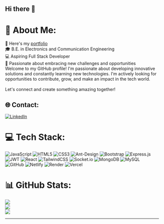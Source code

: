 ## Hi there 👋

# 💫 About Me:
🔭 Here's my [portfolio](https://aravinthan.netlify.app/)<br>🎓 B.E. in Electronics and Communication Engineering<br>💻 Aspiring Full Stack Developer<br>🌟 Passionate about embracing new challenges and opportunities<br>Welcome to my GitHub profile! I'm passionate about developing innovative solutions and constantly learning new technologies. I'm actively looking for opportunities to contribute, grow, and make an impact in the tech world.<br><br>Let's connect and create something amazing together!


## 🌐 Contact:
[![LinkedIn](https://img.shields.io/badge/LinkedIn-%230077B5.svg?logo=linkedin&logoColor=white)](https://www.linkedin.com/in/aravinthanbalaji/) 

# 💻 Tech Stack:
![JavaScript](https://img.shields.io/badge/javascript-%23323330.svg?style=for-the-badge&logo=javascript&logoColor=%23F7DF1E) ![HTML5](https://img.shields.io/badge/html5-%23E34F26.svg?style=for-the-badge&logo=html5&logoColor=white) ![CSS3](https://img.shields.io/badge/css3-%231572B6.svg?style=for-the-badge&logo=css3&logoColor=white) ![Ant-Design](https://img.shields.io/badge/-AntDesign-%230170FE?style=for-the-badge&logo=ant-design&logoColor=white) ![Bootstrap](https://img.shields.io/badge/bootstrap-%238511FA.svg?style=for-the-badge&logo=bootstrap&logoColor=white) ![Express.js](https://img.shields.io/badge/express.js-%23404d59.svg?style=for-the-badge&logo=express&logoColor=%2361DAFB) ![JWT](https://img.shields.io/badge/JWT-black?style=for-the-badge&logo=JSON%20web%20tokens) ![React](https://img.shields.io/badge/react-%2320232a.svg?style=for-the-badge&logo=react&logoColor=%2361DAFB) ![TailwindCSS](https://img.shields.io/badge/tailwindcss-%2338B2AC.svg?style=for-the-badge&logo=tailwind-css&logoColor=white) ![Socket.io](https://img.shields.io/badge/Socket.io-black?style=for-the-badge&logo=socket.io&badgeColor=010101) ![MongoDB](https://img.shields.io/badge/MongoDB-%234ea94b.svg?style=for-the-badge&logo=mongodb&logoColor=white) ![MySQL](https://img.shields.io/badge/mysql-4479A1.svg?style=for-the-badge&logo=mysql&logoColor=white) ![GitHub](https://img.shields.io/badge/github-%23121011.svg?style=for-the-badge&logo=github&logoColor=white)  ![Netlify](https://img.shields.io/badge/netlify-%23000000.svg?style=for-the-badge&logo=netlify&logoColor=#00C7B7) ![Render](https://img.shields.io/badge/Render-%46E3B7.svg?style=for-the-badge&logo=render&logoColor=white) ![Vercel](https://img.shields.io/badge/vercel-%23000000.svg?style=for-the-badge&logo=vercel&logoColor=white) 
# 📊 GitHub Stats:
![](https://github-readme-stats.vercel.app/api?username=Aravinthan333&theme=radical&hide_border=false&include_all_commits=false&count_private=false)<br/>
![](https://github-readme-streak-stats.herokuapp.com/?user=Aravinthan333&theme=radical&hide_border=false)<br/>
![](https://github-readme-stats.vercel.app/api/top-langs/?username=Aravinthan333&theme=radical&hide_border=false&include_all_commits=false&count_private=false&layout=compact)

---
<!-- [![](https://visitcount.itsvg.in/api?id=Aravinthan333&icon=0&color=0)](https://visitcount.itsvg.in) -->


